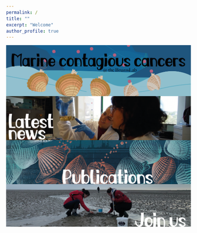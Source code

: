 ```yaml
---
permalink: /
title: ""
excerpt: "Welcome"
author_profile: true
---
```

<!-- Comment -->

<a href="https://albruzos.github.io/research/" target="_parent"> 
<img align="center" src="/images/WebsiteSections_v1-11-general.png"/> 
</a>

<a href="https://albruzos.github.io/news/" target="_parent"> 
<img align="center" src="/images/WebsiteSections_v1-08.png"/> 
</a>

<a href="https://albruzos.github.io/publications/" target="_parent"> 
<img align="center" src="/images/WebsiteSections_v1-11.png"/> 
</a>

<a href="https://albruzos.github.io/contact/" target="_blank"> 
<img align="center" src="/images/WebsiteSections_v1-10.png"/> 
</a>


<!-- 
<a href="https://albruzos.github.io/contact/" target="_blank"> 
<img align="center" src="/images/WebsiteSections_v1-05.png"/> 
</a>

<a href="https://albruzos.github.io/about/" target="_self"> 
<img align="center" src="/images/WebsiteSections_v1-01.png"/> 
</a>
-->
